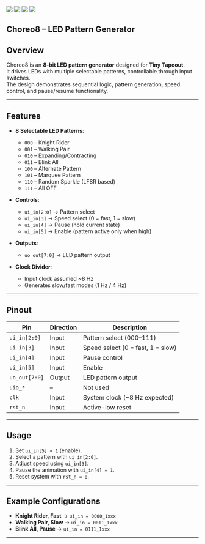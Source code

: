 ![](../../workflows/gds/badge.svg) ![](../../workflows/docs/badge.svg) ![](../../workflows/test/badge.svg) ![](../../workflows/fpga/badge.svg)

## Choreo8 – LED Pattern Generator

## Overview
Choreo8 is an **8-bit LED pattern generator** designed for **Tiny Tapeout**.  
It drives LEDs with multiple selectable patterns, controllable through input switches.  
The design demonstrates sequential logic, pattern generation, speed control, and pause/resume functionality.

---

## Features
- **8 Selectable LED Patterns**:
  - `000` – Knight Rider  
  - `001` – Walking Pair  
  - `010` – Expanding/Contracting  
  - `011` – Blink All  
  - `100` – Alternate Pattern  
  - `101` – Marquee Pattern  
  - `110` – Random Sparkle (LFSR based)  
  - `111` – All OFF  

- **Controls**:
  - `ui_in[2:0]` → Pattern select  
  - `ui_in[3]` → Speed select (0 = fast, 1 = slow)  
  - `ui_in[4]` → Pause (hold current state)  
  - `ui_in[5]` → Enable (pattern active only when high)  

- **Outputs**:
  - `uo_out[7:0]` → LED pattern output  

- **Clock Divider**:
  - Input clock assumed ~8 Hz  
  - Generates slow/fast modes (1 Hz / 4 Hz)  

---

## Pinout
| Pin          | Direction | Description                         |
|--------------|-----------|-------------------------------------|
| `ui_in[2:0]` | Input     | Pattern select (000–111)            |
| `ui_in[3]`   | Input     | Speed select (0 = fast, 1 = slow)  |
| `ui_in[4]`   | Input     | Pause control                       |
| `ui_in[5]`   | Input     | Enable                              |
| `uo_out[7:0]`| Output    | LED pattern output                  |
| `uio_*`      | –         | Not used                            |
| `clk`        | Input     | System clock (~8 Hz expected)       |
| `rst_n`      | Input     | Active-low reset                    |

---

## Usage
1. Set `ui_in[5] = 1` (enable).  
2. Select a pattern with `ui_in[2:0]`.  
3. Adjust speed using `ui_in[3]`.  
4. Pause the animation with `ui_in[4] = 1`.  
5. Reset system with `rst_n = 0`.

---

## Example Configurations
- **Knight Rider, Fast** → `ui_in = 0000_1xxx`  
- **Walking Pair, Slow** → `ui_in = 0011_1xxx`  
- **Blink All, Pause** → `ui_in = 0111_1xxx`  

---
